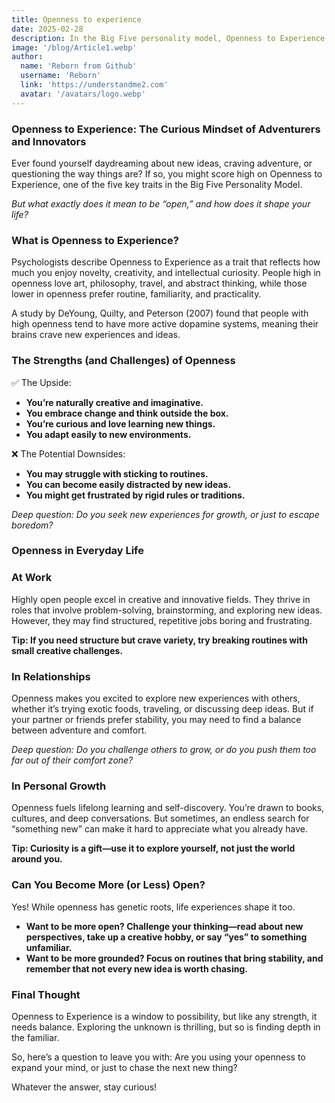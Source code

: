 ```yaml
---
title: Openness to experience
date: 2025-02-28
description: In the Big Five personality model, Openness to Experience refers to the extent to which you are open-minded, imaginative, and willing to engage with new experiences.
image: '/blog/Article1.webp'
author:
  name: 'Reborn from Github'
  username: 'Reborn'
  link: 'https://understandme2.com'
  avatar: '/avatars/logo.webp'
---
```


### Openness to Experience: The Curious Mindset of Adventurers and Innovators

Ever found yourself daydreaming about new ideas, craving adventure, or questioning the way things are? If so, you might score high on Openness to Experience, one of the five key traits in the Big Five Personality Model.

_But what exactly does it mean to be “open,” and how does it shape your life?_


### What is Openness to Experience?

Psychologists describe Openness to Experience as a trait that reflects how much you enjoy novelty, creativity, and intellectual curiosity. People high in openness love art, philosophy, travel, and abstract thinking, while those lower in openness prefer routine, familiarity, and practicality.

A study by DeYoung, Quilty, and Peterson (2007) found that people with high openness tend to have more active dopamine systems, meaning their brains crave new experiences and ideas.

### The Strengths (and Challenges) of Openness

✅ The Upside:

* **You’re naturally creative and imaginative.**
* **You embrace change and think outside the box.**
* **You’re curious and love learning new things.**
* **You adapt easily to new environments.**

❌ The Potential Downsides:

* **You may struggle with sticking to routines.**
* **You can become easily distracted by new ideas.**
* **You might get frustrated by rigid rules or traditions.**

_Deep question: Do you seek new experiences for growth, or just to escape boredom?_


### Openness in Everyday Life

### At Work

Highly open people excel in creative and innovative fields. They thrive in roles that involve problem-solving, brainstorming, and exploring new ideas. However, they may find structured, repetitive jobs boring and frustrating.

**Tip: If you need structure but crave variety, try breaking routines with small creative challenges.**


### In Relationships

Openness makes you excited to explore new experiences with others, whether it’s trying exotic foods, traveling, or discussing deep ideas. But if your partner or friends prefer stability, you may need to find a balance between adventure and comfort.

_Deep question: Do you challenge others to grow, or do you push them too far out of their comfort zone?_


### In Personal Growth

Openness fuels lifelong learning and self-discovery. You’re drawn to books, cultures, and deep conversations. But sometimes, an endless search for “something new” can make it hard to appreciate what you already have.

**Tip: Curiosity is a gift—use it to explore yourself, not just the world around you.**


### Can You Become More (or Less) Open?

Yes! While openness has genetic roots, life experiences shape it too.

* **Want to be more open? Challenge your thinking—read about new perspectives, take up a creative hobby, or say “yes” to something unfamiliar.**
* **Want to be more grounded? Focus on routines that bring stability, and remember that not every new idea is worth chasing.**


### Final Thought

Openness to Experience is a window to possibility, but like any strength, it needs balance. Exploring the unknown is thrilling, but so is finding depth in the familiar.

So, here’s a question to leave you with: Are you using your openness to expand your mind, or just to chase the next new thing?

Whatever the answer, stay curious! 
